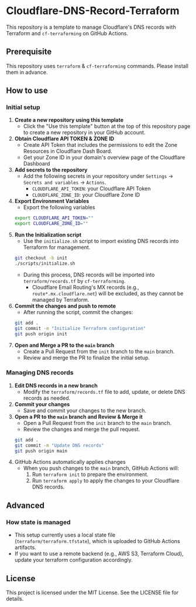 # Cloudflare-DNS-Record-Terraform

This repository is a template to manage Cloudflare's DNS records with Terraform and `cf-terraforming` on GitHub Actions.

## Prerequisite
This repository uses `terraform` & `cf-terraforming` commands. Please install them in advance.

## How to use
### Initial setup
1. **Create a new repository using this template**
    - Click the "Use this template" button at the top of this repository page to create a new repository in your GitHub account.
2. **Obtain Cloudflare API TOKEN & ZONE ID**
    - Create API Token that includes the permissions to edit the Zone Resources in Cloudflare Dash Board.
    - Get your Zone ID in your domain's overview page of the Cloudflare Dashboard
3. **Add secrets to the repository**
    - Add the following secrets in your repository under `Settings` -> `Secrets and variables` -> `Actions`.
      - `CLOUDFLARE_API_TOKEN`: your Cloudflare API Token
      - `CLOUDFLARE_ZONE_ID`: your Cloudflare Zone ID
4. **Export Environment Variables**
    - Export the following variables
    ```bash
    export CLOUDFLARE_API_TOKEN=""
    export CLOUDFLARE_ZONE_ID=""
    ```
5. **Run the Initialization script**
    - Use the `initialize.sh` script to import existing DNS records into Terraform for management.
    ```bash
    git checkout -b init
    ./scripts/initialize.sh
    ```
    - During this process, DNS records will be imported into `terraform/records.tf` by `cf-terraforming`.
      - Cloudflare Email Routing's MX records (e.g., `route*.mx.cloudflare.net`) will be excluded, as they cannot be managed by Terraform.
6. **Commit the changes and push to remote**
    - After running the script, commit the changes:
    ```bash
    git add .
    git commit -m "Initialize Terraform configuration"
    git push origin init
    ```
7. **Open and Merge a PR to the `main` branch**
    - Create a Pull Request from the `init` branch to the `main` branch.
    - Review and merge the PR to finalize the initial setup.

### Managing DNS records
1. **Edit DNS records in a new branch**
    - Modify the `terraform/records.tf` file to add, update, or delete DNS records as needed.
2. **Commit your changes**
    - Save and commit your changes to the new branch.
3. **Open a PR to the `main` branch and Review & Merge it**
    - Open a Pull Request from the `init` branch to the `main` branch.
    - Review the changes and merge the pull request.
    ```bash
    git add .
    git commit -m "Update DNS records"
    git push origin main
    ```
4. GitHub Actions automatically applies changes
    - When you push changes to the `main` branch, GitHub Actions will:
      1. Run `terraform init` to prepare the environment.
      2. Run `terraform apply` to apply the changes to your Cloudflare DNS records.

## Advanced
### How state is managed
- This setup currently uses a local state file (`terraform/terraform.tfstate`), which is uploaded to GitHub Actions artifacts.
- If you want to use a remote backend (e.g., AWS S3, Terraform Cloud), update your terraform configuration accordingly.

## License
This project is licensed under the MIT License. See the LICENSE file for details.